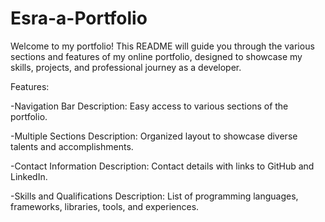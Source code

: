 # Esra-a-Portfolio


Welcome to my portfolio! This README will guide you through the various sections and features of my online portfolio, designed to showcase my skills, projects, and professional journey as a developer.

Features:

-Navigation Bar Description: Easy access to various sections of the portfolio.

-Multiple Sections Description: Organized layout to showcase diverse talents and accomplishments. 
 
-Contact Information Description: Contact details with links to GitHub and LinkedIn. 

-Skills and Qualifications Description: List of programming languages, frameworks, libraries, tools, and experiences. 
